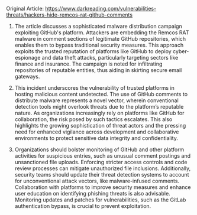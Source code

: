 Original Article: https://www.darkreading.com/vulnerabilities-threats/hackers-hide-remcos-rat-github-comments

1) The article discusses a sophisticated malware distribution campaign exploiting GitHub's platform. Attackers are embedding the Remcos RAT malware in comment sections of legitimate GitHub repositories, which enables them to bypass traditional security measures. This approach exploits the trusted reputation of platforms like GitHub to deploy cyber-espionage and data theft attacks, particularly targeting sectors like finance and insurance. The campaign is noted for infiltrating repositories of reputable entities, thus aiding in skirting secure email gateways.

2) This incident underscores the vulnerability of trusted platforms in hosting malicious content undetected. The use of GitHub comments to distribute malware represents a novel vector, wherein conventional detection tools might overlook threats due to the platform’s reputable nature. As organizations increasingly rely on platforms like GitHub for collaboration, the risk posed by such tactics escalates. This also highlights the growing sophistication of threat actors and the pressing need for enhanced vigilance across development and collaborative environments to protect sensitive data integrity and confidentiality.

3) Organizations should bolster monitoring of GitHub and other platform activities for suspicious entries, such as unusual comment postings and unsanctioned file uploads. Enforcing stricter access controls and code review processes can mitigate unauthorized file inclusions. Additionally, security teams should update their threat detection systems to account for unconventional attack vectors, like malware-infused comments. Collaboration with platforms to improve security measures and enhance user education on identifying phishing threats is also advisable. Monitoring updates and patches for vulnerabilities, such as the GitLab authentication bypass, is crucial to prevent exploitation.